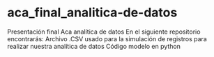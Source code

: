 # aca_final_analitica-de-datos
Presentación final Aca analítica de datos
En el siguiente repositorio encontrarás:
Archivo .CSV usado para la simulación de registros para realizar nuestra analítica de datos
Código modelo en python 
